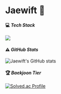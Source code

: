 # Jaewift 👋

#### 💻  *Tech Stack*
<img src="https://img.shields.io/badge/Swift-F05138?style=for-the-badge&logo=Swift&logoColor=white">
<br/>

#### ⚠️  *GitHub Stats*
![Jaewift's GitHub stats](https://github-readme-stats.vercel.app/api?username=Jaewift&show_icons=true&theme=swift)
<br/>

#### 🏆  *Baekjoon Tier*
[![Solved.ac Profile](http://mazassumnida.wtf/api/v2/generate_badge?boj=jaewift)](https://solved.ac/jaewift/)
<br/>
<!--
**Jaewift/Jaewift** is a ✨ _special_ ✨ repository because its `README.md` (this file) appears on your GitHub profile.

Here are some ideas to get you started:

- 🔭 I’m currently working on ...
- 🌱 I’m currently learning ...
- 👯 I’m looking to collaborate on ...
- 🤔 I’m looking for help with ...
- 💬 Ask me about ...
- 📫 How to reach me: ...
- 😄 Pronouns: ...
- ⚡ Fun fact: ...
-->
